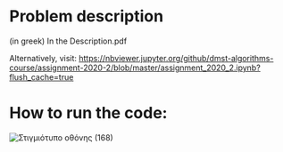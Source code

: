 # Problem description
(in greek)
In the Description.pdf

Alternatively, visit: https://nbviewer.jupyter.org/github/dmst-algorithms-course/assignment-2020-2/blob/master/assignment_2020_2.ipynb?flush_cache=true

# How to run the code:

![Στιγμιότυπο οθόνης (168)](https://user-images.githubusercontent.com/57221590/145521617-5b902a81-6b92-44dc-a850-b35485e8c933.png)

